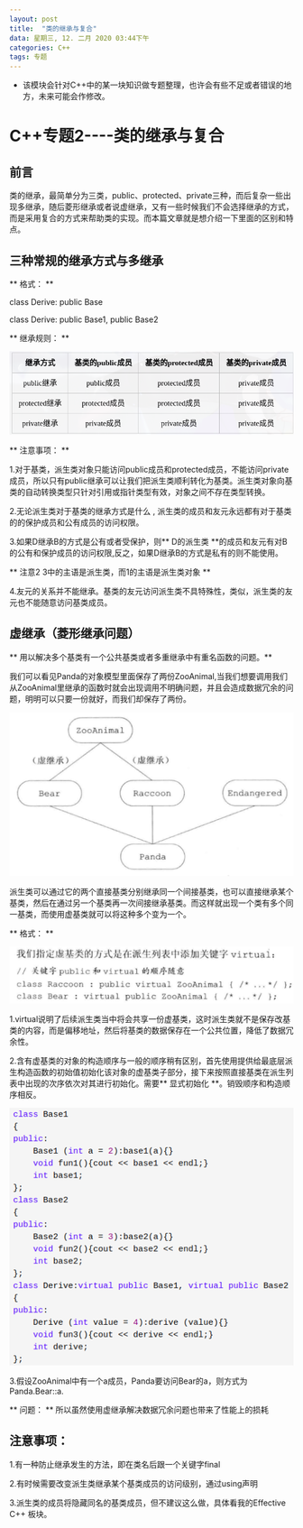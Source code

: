 ```yaml
---
layout: post
title:  "类的继承与复合"
data: 星期三, 12. 二月 2020 03:44下午 
categories: C++
tags: 专题
---
```

* 该模块会针对C++中的某一块知识做专题整理，也许会有些不足或者错误的地方，未来可能会作修改。

# C++专题2----类的继承与复合

## 前言
类的继承，最简单分为三类，public、protected、private三种，而后复杂一些出现多继承，随后菱形继承或者说虚继承，又有一些时候我们不会选择继承的方式，而是采用复合的方式来帮助类的实现。而本篇文章就是想介绍一下里面的区别和特点。

## 三种常规的继承方式与多继承
** 格式： **

class Derive: public Base

class Derive: public Base1, public Base2 

** 继承规则： **

![](https://github.com/LLLibra/LLLibra.github.io/raw/master/_posts/imgs/20200212-161639.png)

** 注意事项： **

1.对于基类，派生类对象只能访问public成员和protected成员，不能访问private成员，所以只有public继承可以让我们把派生类顺利转化为基类。派生类对象向基类的自动转换类型只针对引用或指针类型有效，对象之间不存在类型转换。

2.无论派生类对于基类的继承方式是什么 , 派生类的成员和友元永远都有对于基类的的保护成员和公有成员的访问权限。

3.如果D继承B的方式是公有或者受保护，则** D的派生类 **的成员和友元有对B的公有和保护成员的访问权限,反之，如果D继承B的方式是私有的则不能使用。

** 注意2 3中的主语是派生类，而1的主语是派生类对象 **

4.友元的关系并不能继承。基类的友元访问派生类不具特殊性，类似，派生类的友元也不能随意访问基类成员。

## 虚继承（菱形继承问题）
 ** 用以解决多个基类有一个公共基类或者多重继承中有重名函数的问题。**
 
 我们可以看见Panda的对象模型里面保存了两份ZooAnimal,当我们想要调用我们从ZooAnimal里继承的函数时就会出现调用不明确问题，并且会造成数据冗余的问题，明明可以只要一份就好，而我们却保存了两份。

![](https://github.com/LLLibra/LLLibra.github.io/raw/master/_posts/imgs/20200212-163439.png)

派生类可以通过它的两个直接基类分别继承同一个间接基类，也可以直接继承某个基类，然后在通过另一个基类再一次间接继承基类。而这样就出现一个类有多个同一基类，而使用虚基类就可以将这种多个变为一个。

** 格式： **

![](https://github.com/LLLibra/LLLibra.github.io/raw/master/_posts/imgs/20200212-163302.png)



1.virtual说明了后续派生类当中将会共享一份虚基类，这时派生类就不是保存改基类的内容，而是偏移地址，然后将基类的数据保存在一个公共位置，降低了数据冗余性。

2.含有虚基类的对象的构造顺序与一般的顺序稍有区别，首先使用提供给最底层派生构造函数的初始值初始化该对象的虚基类子部分，接下来按照直接基类在派生列表中出现的次序依次对其进行初始化。需要** 显式初始化 **。销毁顺序和构造顺序相反。

![](https://github.com/LLLibra/LLLibra.github.io/raw/master/_posts/imgs/20200212-170533.png)

3.假设ZooAnimal中有一个a成员，Panda要访问Bear的a，则方式为Panda.Bear::a.

** 问题： ** 所以虽然使用虚继承解决数据冗余问题也带来了性能上的损耗

## 注意事项：
1.有一种防止继承发生的方法，即在类名后跟一个关键字final

2.有时候需要改变派生类继承某个基类成员的访问级别，通过using声明

3.派生类的成员将隐藏同名的基类成员，但不建议这么做，具体看我的Effective C++ 板块。









